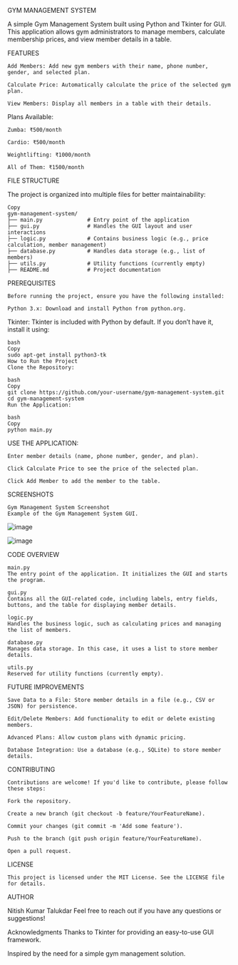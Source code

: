 GYM MANAGEMENT SYSTEM

  A simple Gym Management System built using Python and Tkinter for GUI. This application allows gym administrators to manage members, calculate membership prices, and view member details in a table.

FEATURES

    Add Members: Add new gym members with their name, phone number, gender, and selected plan.

    Calculate Price: Automatically calculate the price of the selected gym plan.

    View Members: Display all members in a table with their details.


  Plans Available:

    Zumba: ₹500/month

    Cardio: ₹500/month

    Weightlifting: ₹1000/month

    All of Them: ₹1500/month


FILE STRUCTURE

  The project is organized into multiple files for better maintainability:

    Copy
    gym-management-system/
    ├── main.py              # Entry point of the application
    ├── gui.py               # Handles the GUI layout and user interactions
    ├── logic.py             # Contains business logic (e.g., price calculation, member management)
    ├── database.py          # Handles data storage (e.g., list of members)
    ├── utils.py             # Utility functions (currently empty)
    ├── README.md            # Project documentation


  PREREQUISITES

    Before running the project, ensure you have the following installed:

    Python 3.x: Download and install Python from python.org.

  Tkinter: Tkinter is included with Python by default. If you don’t have it, install it using:

    bash
    Copy
    sudo apt-get install python3-tk
    How to Run the Project
    Clone the Repository:
    
    bash
    Copy
    git clone https://github.com/your-username/gym-management-system.git
    cd gym-management-system
    Run the Application:
    
    bash
    Copy
    python main.py


  USE THE APPLICATION:

    Enter member details (name, phone number, gender, and plan).
    
    Click Calculate Price to see the price of the selected plan.
    
    Click Add Member to add the member to the table.


  SCREENSHOTS
    
    Gym Management System Screenshot
    Example of the Gym Management System GUI.
    
  ![image](https://github.com/user-attachments/assets/427fad2b-c3c9-4ee7-90ae-5813f4700f88)
    
  ![image](https://github.com/user-attachments/assets/c973c456-5c2c-4aef-bff7-fb5298a27cf7)



  CODE OVERVIEW

    main.py
    The entry point of the application. It initializes the GUI and starts the program.
    
    gui.py
    Contains all the GUI-related code, including labels, entry fields, buttons, and the table for displaying member details.
    
    logic.py
    Handles the business logic, such as calculating prices and managing the list of members.
    
    database.py
    Manages data storage. In this case, it uses a list to store member details.
    
    utils.py
    Reserved for utility functions (currently empty).


  FUTURE IMPROVEMENTS

    Save Data to a File: Store member details in a file (e.g., CSV or JSON) for persistence.
    
    Edit/Delete Members: Add functionality to edit or delete existing members.
    
    Advanced Plans: Allow custom plans with dynamic pricing.
    
    Database Integration: Use a database (e.g., SQLite) to store member details.


  CONTRIBUTING

    Contributions are welcome! If you'd like to contribute, please follow these steps:

    Fork the repository.
    
    Create a new branch (git checkout -b feature/YourFeatureName).
    
    Commit your changes (git commit -m 'Add some feature').
    
    Push to the branch (git push origin feature/YourFeatureName).
    
    Open a pull request.

  LICENSE

    This project is licensed under the MIT License. See the LICENSE file for details.

  AUTHOR

Nitish Kumar Talukdar
Feel free to reach out if you have any questions or suggestions!

  Acknowledgments
  Thanks to Tkinter for providing an easy-to-use GUI framework.

  Inspired by the need for a simple gym management solution.

